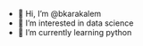- 👋 Hi, I’m @bkarakalem
- 👀 I’m interested in data science
- 🌱 I’m currently learning python
<!---
bkarakalem/bkarakalem is a ✨ special ✨ repository because its `README.md` (this file) appears on your GitHub profile.
You can click the Preview link to take a look at your changes.
--->
